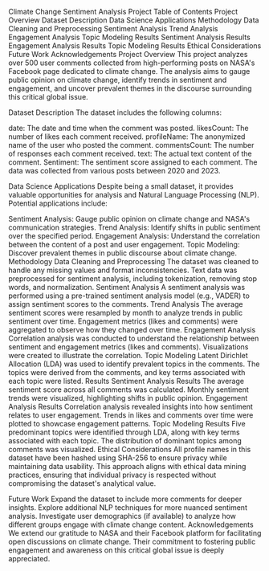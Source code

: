 Climate Change Sentiment Analysis Project
Table of Contents
Project Overview
Dataset Description
Data Science Applications
Methodology
Data Cleaning and Preprocessing
Sentiment Analysis
Trend Analysis
Engagement Analysis
Topic Modeling
Results
Sentiment Analysis Results
Engagement Analysis Results
Topic Modeling Results
Ethical Considerations
Future Work
Acknowledgements
Project Overview
This project analyzes over 500 user comments collected from high-performing posts on NASA's Facebook page dedicated to climate change. The analysis aims to gauge public opinion on climate change, identify trends in sentiment and engagement, and uncover prevalent themes in the discourse surrounding this critical global issue.

Dataset Description
The dataset includes the following columns:

date: The date and time when the comment was posted.
likesCount: The number of likes each comment received.
profileName: The anonymized name of the user who posted the comment.
commentsCount: The number of responses each comment received.
text: The actual text content of the comment.
Sentiment: The sentiment score assigned to each comment.
The data was collected from various posts between 2020 and 2023.

Data Science Applications
Despite being a small dataset, it provides valuable opportunities for analysis and Natural Language Processing (NLP). Potential applications include:

Sentiment Analysis: Gauge public opinion on climate change and NASA's communication strategies.
Trend Analysis: Identify shifts in public sentiment over the specified period.
Engagement Analysis: Understand the correlation between the content of a post and user engagement.
Topic Modeling: Discover prevalent themes in public discourse about climate change.
Methodology
Data Cleaning and Preprocessing
The dataset was cleaned to handle any missing values and format inconsistencies.
Text data was preprocessed for sentiment analysis, including tokenization, removing stop words, and normalization.
Sentiment Analysis
A sentiment analysis was performed using a pre-trained sentiment analysis model (e.g., VADER) to assign sentiment scores to the comments.
Trend Analysis
The average sentiment scores were resampled by month to analyze trends in public sentiment over time.
Engagement metrics (likes and comments) were aggregated to observe how they changed over time.
Engagement Analysis
Correlation analysis was conducted to understand the relationship between sentiment and engagement metrics (likes and comments).
Visualizations were created to illustrate the correlation.
Topic Modeling
Latent Dirichlet Allocation (LDA) was used to identify prevalent topics in the comments.
The topics were derived from the comments, and key terms associated with each topic were listed.
Results
Sentiment Analysis Results
The average sentiment score across all comments was calculated.
Monthly sentiment trends were visualized, highlighting shifts in public opinion.
Engagement Analysis Results
Correlation analysis revealed insights into how sentiment relates to user engagement.
Trends in likes and comments over time were plotted to showcase engagement patterns.
Topic Modeling Results
Five predominant topics were identified through LDA, along with key terms associated with each topic.
The distribution of dominant topics among comments was visualized.
Ethical Considerations
All profile names in this dataset have been hashed using SHA-256 to ensure privacy while maintaining data usability. This approach aligns with ethical data mining practices, ensuring that individual privacy is respected without compromising the dataset's analytical value.

Future Work
Expand the dataset to include more comments for deeper insights.
Explore additional NLP techniques for more nuanced sentiment analysis.
Investigate user demographics (if available) to analyze how different groups engage with climate change content.
Acknowledgements
We extend our gratitude to NASA and their Facebook platform for facilitating open discussions on climate change. Their commitment to fostering public engagement and awareness on this critical global issue is deeply appreciated.

